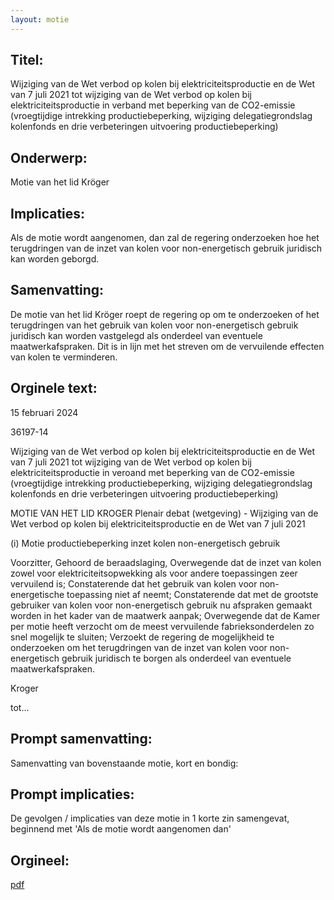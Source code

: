 ```yaml
---
layout: motie
---
```

## Titel:
Wijziging van de Wet verbod op kolen bij elektriciteitsproductie en de Wet van 7 juli 2021 tot wijziging van de Wet verbod op kolen bij elektriciteitsproductie in verband met beperking van de CO2-emissie (vroegtijdige intrekking productiebeperking, wijziging delegatiegrondslag kolenfonds en drie verbeteringen uitvoering productiebeperking)
## Onderwerp:
Motie van het lid Kröger
## Implicaties:
Als de motie wordt aangenomen, dan zal de regering onderzoeken hoe het terugdringen van de inzet van kolen voor non-energetisch gebruik juridisch kan worden geborgd.
## Samenvatting:
De motie van het lid Kröger roept de regering op om te onderzoeken of het terugdringen van het gebruik van kolen voor non-energetisch gebruik juridisch kan worden vastgelegd als onderdeel van eventuele maatwerkafspraken. Dit is in lijn met het streven om de vervuilende effecten van kolen te verminderen.
## Orginele text:


15 februari 2024

36197-14

Wijziging van de Wet verbod op kolen bij elektriciteitsproductie en de Wet van 7 juli 2021 tot wijziging van de Wet verbod
op kolen bij elektriciteitsproductie in veroand met beperking van de CO2-emissie (vroegtijdige intrekking
productiebeperking, wijziging delegatiegrondslag kolenfonds en drie verbeteringen uitvoering productiebeperking)

MOTIE VAN HET LID KROGER
Plenair debat (wetgeving) - Wijziging van de Wet verbod op kolen bij elektriciteitsproductie en de Wet van 7 juli 2021

(i)
Motie productiebeperking inzet kolen non-energetisch gebruik

Voorzitter,
Gehoord de beraadslaging,
Overwegende dat de inzet van kolen zowel voor elektriciteitsopwekking als voor andere
toepassingen zeer vervuilend is;
Constaterende dat het gebruik van kolen voor non-energetische toepassing niet af neemt;
Constaterende dat met de grootste gebruiker van kolen voor non-energetisch gebruik nu afspraken
gemaakt worden in het kader van de maatwerk aanpak;
Overwegende dat de Kamer per motie heeft verzocht om de meest vervuilende fabrieksonderdelen
zo snel mogelijk te sluiten;
Verzoekt de regering de mogelijkheid te onderzoeken om het terugdringen van de inzet van kolen
voor non-energetisch gebruik juridisch te borgen als onderdeel van eventuele maatwerkafspraken.

Kroger

tot...


## Prompt samenvatting:
Samenvatting van bovenstaande motie, kort en bondig:


## Prompt implicaties:
De gevolgen / implicaties van deze motie in 1 korte zin samengevat, beginnend met 'Als de motie wordt aangenomen dan' 

## Orgineel:
[pdf](https://gegevensmagazijn.tweedekamer.nl/OData/v4/2.0/Document(e796381d-cde5-4c09-8a2c-2948947d600f)/resource)
